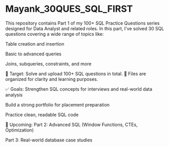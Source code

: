 # Mayank_30QUES_SQL_FIRST
This repository contains Part 1 of my 100+ SQL Practice Questions series designed for Data Analyst and related roles.
In this part, I've solved 30 SQL questions covering a wide range of topics like:

Table creation and insertion

Basic to advanced queries

Joins, subqueries, constraints, and more

📌 Target: Solve and upload 100+ SQL questions in total.
📁 Files are organized for clarity and learning purposes.

✅ Goals:
Strengthen SQL concepts for interviews and real-world data analysis

Build a strong portfolio for placement preparation

Practice clean, readable SQL code

📅 Upcoming:
Part 2: Advanced SQL (Window Functions, CTEs, Optimization)

Part 3: Real-world database case studies
